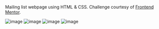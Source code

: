 Mailing list webpage using HTML & CSS. Challenge courtesy of [Frontend Mentor](https://www.frontendmentor.io/home).

![image](https://github.com/user-attachments/assets/904b3e82-d422-4cb9-856d-a1a6d6a86f49)
![image](https://github.com/user-attachments/assets/f5ae9351-7b8e-46ac-ab7c-d8d65319952b)
![image](https://github.com/user-attachments/assets/254f5a3c-2ed7-4e70-8096-dc8d59224fc5)
![image](https://github.com/user-attachments/assets/8dbace6a-6762-48f4-aef2-1022a8d9eef0)


